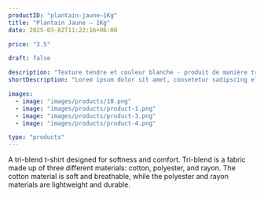 ```yaml
---
productID: "plantain-jaune–1Kg"
title: "Plantain Jaune – 1Kg"
date: 2025-03-02T11:22:16+06:00

price: "3.5"

draft: false

description: "Texture tendre et couleur blanche - produit de manière traditionnelle"
shortDescription: "Lorem ipsum dolor sit amet, consetetur sadipscing elitr, sed diam nonumy eirmod tempor invidunt ut"

images:
  - image: "images/products/10.png"
  - image: "images/products/product-1.png"
  - image: "images/products/product-3.png"
  - image: "images/products/product-4.png"

type: "products"
---
```


A tri-blend t-shirt designed for softness and comfort. Tri-blend is a fabric made up of three different materials: cotton, polyester, and rayon. The cotton material is soft and breathable, while the polyester and rayon materials are lightweight and durable.